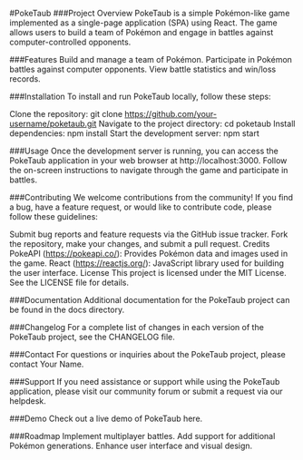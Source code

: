 #PokeTaub
###Project Overview
PokeTaub is a simple Pokémon-like game implemented as a single-page application (SPA) using React. The game allows users to build a team of Pokémon and engage in battles against computer-controlled opponents.

###Features
Build and manage a team of Pokémon.
Participate in Pokémon battles against computer opponents.
View battle statistics and win/loss records.

###Installation
To install and run PokeTaub locally, follow these steps:

Clone the repository: git clone https://github.com/your-username/poketaub.git
Navigate to the project directory: cd poketaub
Install dependencies: npm install
Start the development server: npm start

###Usage
Once the development server is running, you can access the PokeTaub application in your web browser at http://localhost:3000. Follow the on-screen instructions to navigate through the game and participate in battles.

###Contributing
We welcome contributions from the community! If you find a bug, have a feature request, or would like to contribute code, please follow these guidelines:

Submit bug reports and feature requests via the GitHub issue tracker.
Fork the repository, make your changes, and submit a pull request.
Credits
PokeAPI (https://pokeapi.co/): Provides Pokémon data and images used in the game.
React (https://reactjs.org/): JavaScript library used for building the user interface.
License
This project is licensed under the MIT License. See the LICENSE file for details.

###Documentation
Additional documentation for the PokeTaub project can be found in the docs directory.

###Changelog
For a complete list of changes in each version of the PokeTaub project, see the CHANGELOG file.

###Contact
For questions or inquiries about the PokeTaub project, please contact Your Name.

###Support
If you need assistance or support while using the PokeTaub application, please visit our community forum or submit a request via our helpdesk.

###Demo
Check out a live demo of PokeTaub here.

###Roadmap
Implement multiplayer battles.
Add support for additional Pokémon generations.
Enhance user interface and visual design.
